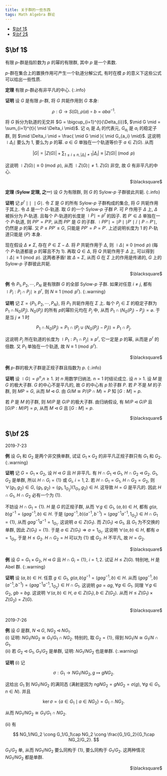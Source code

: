 ```yaml
---
title: 关于群的一些东西
tags: Math Algebra 群论
---
```


<!-- vim-markdown-toc GFM -->

* [$\bf 1$](#bf-1)
* [$\bf 2$](#bf-2)

<!-- vim-markdown-toc -->

## $\bf 1$
有限 $p$-群是指阶数为 $p$ 的幂的有限群, 其中 $p$ 是一个素数.

$p$-群在集合上的置换作用可产生一个轨道分解公式, 有时在模 $p$ 的意义下这些公式可以给出一些性质.

**定理** 有限 $p$-群必有非平凡的中心.
{:.info}
<!--more-->
**证明** 设 $G$ 是有限 $p$-群, 将 $G$ 共轭作用到 $G$ 本身:

$$
    \rho: G \rightarrow S(G), \rho(a)\circ b = a{b}a^{-1}.
$$

将 $G$ 拆分为轨道的无交并 $G = \bigcup_{i=1}^{t}{\Delta_{i}}$, $\mid G \mid = \sum_{i=1}^{t}{ \mid  \Delta_i  \mid}$. 记 $a_i$ 是 $\Delta_i$ 的代表元, $G_{a_i}$ 是 $a_i$ 的稳定子群, 则 $\mid \Delta_i \mid = \frac{ \mid G \mid }{ \mid G_{a_i} \mid}$. 这说明 $\mid \Delta_i \mid$ 要么为 $1$, 要么为 $p$ 的幂. $a \in G$ 单独在一个轨道等价于 $a \in Z(G)$. 从而

$$
    |G| = |Z(G)| + \sum_{1\le i \le n, |\Delta_i| \ne 1} |\Delta_i| \equiv |Z(G)|\pmod{p}
$$

这说明 $\mid Z(G) \mid \equiv 0 \pmod{p}$, 从而 $\mid Z(G) \mid \ne 1$. $Z(G)$ 非空, 故 $G$ 有非平凡的中心.
<p align="right">$\blacksquare$</p>

**定理** (**Sylow 定理, 之一**) 设 $G$ 为有限群, 则 $G$ 的 Sylow-$p$ 子群彼此共轭.
{:.info}

**证明** 记 $p^r \mid\mid\,\,\mid G \mid$. 令 $\Sigma$ 是 $G$ 的所有 Sylow-$p$ 子群构成的集合, 将 $G$ 共轭作用于其上. 令 $\Delta$ 是一个 $G$-轨道. 取 $G$ 的一个 Sylow-$p$ 子群 $P$. 可 $P$ 作用于 $\Delta$ 上, $\Delta$ 被拆分为 $P$-轨道. 且每个 $P$-轨道的长度是 $\mid P \mid = p^r$ 的因子. 若 $P' \in \Delta$ 单独在一个 $P$-轨道, 则 $PP' = P'P$, 从而 $PP'$ 是 $G$ 的子群. $\mid PP'\mid = \mid P \mid\mid P' \mid / \mid P \cap P'\mid$, 仍然是 $p$ 的幂. 又 $P \leqslant PP' \leqslant G$, 只能是 $PP' = P = P'$. 上述说明长度为 $1$ 的 $P$-轨道只能是 $\{P\}$ 本身. 

现在假设 $\Delta \ne \Sigma$, 存在 $P \in \Sigma - \Delta$. 将 $P$ 共轭作用于 $\Delta$, 则 $\mid \Delta\mid \equiv 0 \pmod{p}$ (每个 $P$-轨道都是 $p$ 的幂且不为 $1$). 再取 $Q \in \Delta$, 将 $Q$ 共轭作用于 $\Delta$ 上, 可以得到 $\mid\Delta\mid \equiv 1 \pmod{p}$. 这两者矛盾! 故 $\Delta= \Sigma$, 从而 $G$ 在 $\Sigma$ 上的作用是传递的, $G$ 上的 Sylow-$p$ 子群彼此共轭.
<p align="right">$\blacksquare$</p>

**例** 令 $P_1,P_2,\cdots ,P_N$ 是有限群 $G$ 的全部 Sylow-$p$ 子群. 如果对任意 $i \ne j$, 都有 $\mid P_i : P_i \cap P_j\mid \ge p^r$, 则 $N \equiv 1\pmod{p^r}$.
{:.warning}

**证明** 记 $\Sigma = \{P_1,P_2,\cdots , P_N\}$, 将 $P_1$ 共轭作用在 $\Sigma$ 上. 每个 $P_j \in \Sigma$ 的稳定子群为 $P_1 \cap N_G(P_j)$. $N_G(P_j)$ 的所有 $p$的幂阶元均在 $P_j$ 中, 从而 $P_1 \cap (N_G(P_j) - P_j) = \varnothing$. 于是当 $j \ne 1$ 时

$$
    P_1\cap N_G(P_j) = P_1\cap (P_j \cup (N_G(P_j)-P_j)) = P_1\cap P_j.
$$

这说明 $P_j$ 所在轨道的长度为 $\mid P_1 : P_1 \cap P_j \mid \ge p^r$, 它一定是 $p$ 的幂, 从而是 $p^r$ 的倍数. 又 $P_1$ 单独在一个轨道, 故 $N \equiv 1\pmod{p^r}$.
<p align="right">$\blacksquare$</p>

**例** $p$-群的极大子群是正规子群且指数为 $p$.
{:.info}

**证明** 设 $\mid G\mid = p^n$,$n \ge 1$. 对 $n$ 用数学归纳法. $n=1$ 时结论成立. 设 $n > 1$. 设 $M$ 是 $G$ 的极大子群. $G$ 的中心不是平凡的, 故 $G$ 的中心有 $p$ 阶子群 $P$. 若 $P$ 不是 $M$ 的子群, 则 $MP = G$, 从而 $M \triangleleft G$. 由 $G/M \cong P/(P \cap M) = P$ 知 $[G:M] = p$.

若 $P$ 是 $M$ 的子群, 则 $M/P$ 是 $G/P$ 的极大子群. 由归纳假设, 有 $M/P \triangleleft G/P$ 且 $[G/P : M/P] = p$, 从而 $M \triangleleft G$ 且 $[G:M] = p$.
<p align="right">$\blacksquare$</p>

## $\bf 2$
2019-7-23

**例** 设 $G_1$ 和 $G_2$ 是两个非交换单群, 试证 $G_1 \times G_2$ 的非平凡正规子群只有 $G_1$ 和 $G_2$.
{:.warning}

**证明** 记 $G = G_1 \times G_2$, 设 $H \triangleleft G$ 且 $H$ 非平凡. 有 $H \cap G_1 \triangleleft G_1$, $H \cap G_2 \triangleleft G_2$. $G_1,G_2$ 是单群, 所以 $H \cap G_i = \{1\}$ 或 $G_i$, $i = 1,2$. 若 $H \cap G_1 = G_1$, $H \cap G_2 = G_2$, 则 $\forall (g_1,g_2) \in G$, $(g_1,g_2) = (g_1,1_{G_2})(1_{G_1},g_2) \in H$. 这导致 $H = G$ 是平凡的. 因此 $H \cap G_1$, $H \cap G_2$ 必有一个为 $\{1\}$.

不妨设 $H \cap G_1 = \{1\}$. $H$ 是 $G$ 的正规子群, 从而 $\forall g \in G_1$, $(a,b) \in H$, 都有 $g(a,b)g^{-1} = (gag^{-1},b) \in H$. 于是 $(gag^{-1},b)(a^{-1},b^{-1}) = (gag^{-1}a^{-1},1_{G_2}) \in H \cap G_1 = \{1\}$, 从而 $gag^{-1}a^{-1} = 1_{G_1}$. 这说明 $a \in Z(G_1)$. 而 $Z(G_1) \triangleleft G_1$, 且 $G_1$ 为不交换的单群, 因此 $Z(G_1) = \{1\}$. 于是 $a \in Z(G_1) \Rightarrow a = 1_{G_1}$. 这说明 $\forall (a,b) \in H$, 都有 $a = 1_{G_1}$, 于是 $H \leqslant G_2$. $H \cap G_2 = H$ 可以为 $\{1\}$ 或 $G_2$. $H$ 不平凡, 故 $H = G_2$.
<p align="right">$\blacksquare$</p>

**例** 设 $G = G_1 \times G_2$, $H \triangleleft G$ 且 $H \cap G_i = \{1\}$, $i = 1,2$. 试证 $H \leqslant Z(G)$. 特别地, $H$ 是 $\mathrm{Abel}$ 群.
{:.warning}

**证明** 设 $(a,b) \in H$. 任意 $g \in G_1$, $g(a,b)g^{-1} = (gag^{-1},b)\in H$. 从而 $(gag^{-1},b)(a^{-1},b^{-1}) = (gag^{-1}a^{-1},1_{G_2}) \in H \cap G_1$. 这说明 $ga = ag$, $\forall g \in G_1$. 同理 $\forall g \in G_2$, $gb = bg$. 这说明 $\forall (a,b) \in H$, $a \in Z(G_1), b\in Z(G_2)$. 从而 $H \leqslant Z(G_1) \times Z(G_2) = Z(G)$.
<p align="right">$\blacksquare$</p>

2019-7-26

**例** 设 $G$ 是群, $N \triangleleft G$, $NG_2 \triangleleft NG_1$.  
$\mathrm{(i)}$ 证明: $NG_1/NG_2 \cong G_1/G_1\cap NG_2$. 特别的, 取 $G_2 = \{1\}$, 得到 $NG_1/N \cong G_1/N\cap G_1$.  
$\mathrm{(ii)}$ 若 $G_2 \triangleleft G_1$, $G_1/G_2$ 是单群, 证明: $NG_1/NG_2$ 也是单群.
{:.warning}

**证明** $\mathrm{(i)}$ 记

$$
\sigma: G_1 \rightarrow NG_1/NG_2, g \mapsto gNG_2.
$$

这给出 $G_1$ 到 $NG_1/NG_2$ 的满同态 (满射是因为 $ngNG_2 = gNG_2 = \sigma(g)$, $\forall g \in G_1, n \in N$). 并且

$$
\ker \sigma = \{a \in G_1 \mid a \in NG_2\} = G_1 \cap NG_2.
$$

从而 $NG_1/NG_2 \cong G_1/G_1 \cap NG_2$.

$\mathrm{(ii)}$ 有 

$$
NG_1/NG_2 \cong G_1/G_1\cap NG_2 \cong \frac{G_1/G_2}{G_1\cap NG_2/G_2}.
$$

$G_1/G_2$ 单, 从而 $NG_1/NG_2$ 要么同构于 $\{1\}$, 要么同构于 $G_1/G_2$. 这两种情况 $NG_1/NG_2$ 都是单群.
<p align="right">$\blacksquare$</p>
